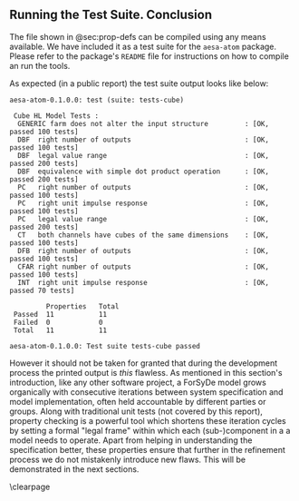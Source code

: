 ## Running the Test Suite. Conclusion

The file shown in @sec:prop-defs can be compiled using any means available. We have
included it as a test suite for the `aesa-atom` package. Please refer to the package's `README` file for instructions on how to compile an run the tools.

As expected (in a public report) the test suite output looks like below:

	aesa-atom-0.1.0.0: test (suite: tests-cube)
	
	 Cube HL Model Tests :
	  GENERIC farm does not alter the input structure         : [OK, passed 100 tests]
	  DBF  right number of outputs                            : [OK, passed 100 tests]
	  DBF  legal value range                                  : [OK, passed 200 tests]
	  DBF  equivalence with simple dot product operation      : [OK, passed 200 tests]
	  PC   right number of outputs                            : [OK, passed 100 tests]
	  PC   right unit impulse response                        : [OK, passed 100 tests]
	  PC   legal value range                                  : [OK, passed 200 tests]
	  CT   both channels have cubes of the same dimensions    : [OK, passed 100 tests]
	  DFB  right number of outputs                            : [OK, passed 100 tests]
	  CFAR right number of outputs                            : [OK, passed 100 tests]
	  INT  right unit impulse response                        : [OK, passed 70 tests]
	
	         Properties   Total       
	 Passed  11           11          
	 Failed  0            0           
	 Total   11           11          
	
	aesa-atom-0.1.0.0: Test suite tests-cube passed


However it should not be taken for granted that during the development process the
printed output is *this* flawless. As mentioned in this section's introduction, like
any other software project, a ForSyDe model grows organically with consecutive
iterations between system specification and model implementation, often held
accountable by different parties or groups. Along with traditional unit tests (not
covered by this report), property checking is a powerful tool which shortens these
iteration cycles by setting a formal "legal frame" within which each (sub-)component
in a a model needs to operate. Apart from helping in understanding the specification
better, these properties ensure that further in the refinement process we do not
mistakenly introduce new flaws. This will be demonstrated in the next sections.

\clearpage
